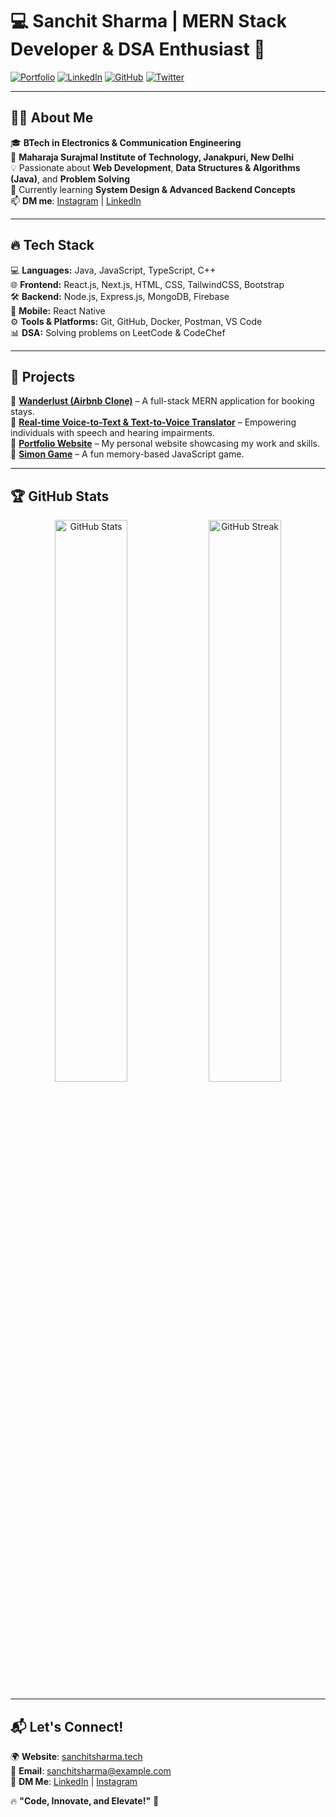 # 💻 Sanchit Sharma | MERN Stack Developer & DSA Enthusiast 🚀

[![Portfolio](https://img.shields.io/badge/Portfolio-sanchitsharma.tech-blue?style=flat&logo=web)](https://www.sanchitsharma.tech)
[![LinkedIn](https://img.shields.io/badge/LinkedIn-Sanchit%20Sharma-blue?style=flat&logo=linkedin)](https://www.linkedin.com/in/sanchit-sharma)
[![GitHub](https://img.shields.io/badge/GitHub-sanchitsharma-black?style=flat&logo=github)](https://github.com/sanchitsharma)
[![Twitter](https://img.shields.io/badge/Twitter-@sanchitsharma-1DA1F2?style=flat&logo=twitter)](https://twitter.com/sanchitsharma)

---

## 👨‍💻 About Me
🎓 **BTech in Electronics & Communication Engineering**  
📍 **Maharaja Surajmal Institute of Technology, Janakpuri, New Delhi**  
💡 Passionate about **Web Development**, **Data Structures & Algorithms (Java)**, and **Problem Solving**  
🌱 Currently learning **System Design & Advanced Backend Concepts**  
📫 **DM me**: [Instagram](https://www.instagram.com/sanchitsharma) | [LinkedIn](https://www.linkedin.com/in/sanchit-sharma)  

---

## 🔥 Tech Stack
💻 **Languages:** Java, JavaScript, TypeScript, C++  
🌐 **Frontend:** React.js, Next.js, HTML, CSS, TailwindCSS, Bootstrap  
🛠️ **Backend:** Node.js, Express.js, MongoDB, Firebase  
📱 **Mobile:** React Native  
⚙️ **Tools & Platforms:** Git, GitHub, Docker, Postman, VS Code  
📊 **DSA:** Solving problems on LeetCode & CodeChef  

---

## 🚀 Projects
🔹 **[Wanderlust (Airbnb Clone)](https://github.com/sanchitsharma/wanderlust)** – A full-stack MERN application for booking stays.  
🔹 **[Real-time Voice-to-Text & Text-to-Voice Translator](https://github.com/sanchitsharma/translator-app)** – Empowering individuals with speech and hearing impairments.  
🔹 **[Portfolio Website](https://www.sanchitsharma.tech)** – My personal website showcasing my work and skills.  
🔹 **[Simon Game](https://github.com/sanchitsharma/simon-game)** – A fun memory-based JavaScript game.  

---

## 🏆 GitHub Stats
<p align="center">
  <img src="https://github-readme-stats.vercel.app/api?username=sanchitsharma&show_icons=true&theme=radical" alt="GitHub Stats" width="48%" />
  <img src="https://github-readme-streak-stats.herokuapp.com/?user=sanchitsharma&theme=radical" alt="GitHub Streak" width="48%" />
</p>

---

## 📬 Let's Connect!
🌍 **Website**: [sanchitsharma.tech](https://www.sanchitsharma.tech)  
📧 **Email**: sanchitsharma@example.com  
📱 **DM Me**: [LinkedIn](https://www.linkedin.com/in/sanchit-sharma) | [Instagram](https://www.instagram.com/sanchitsharma)  

🔥 **"Code, Innovate, and Elevate!"** 🚀  
